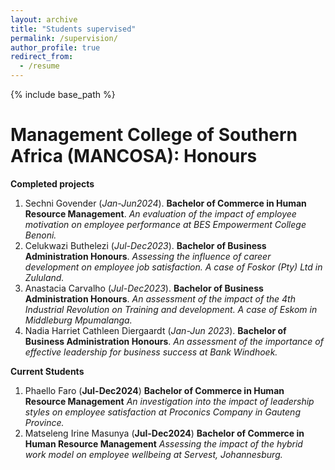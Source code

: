 ```yaml
---
layout: archive
title: "Students supervised"
permalink: /supervision/
author_profile: true
redirect_from:
  - /resume
---
```


{% include base_path %}

Management College of Southern Africa (MANCOSA): Honours
==
__Completed projects__
1. Sechni Govender (*Jan-Jun2024*). __Bachelor of Commerce in Human Resource Management__. _An evaluation of the impact of employee motivation on employee performance at BES Empowerment College Benoni._
1. Celukwazi Buthelezi (*Jul-Dec2023*). __Bachelor of Business Administration Honours__. _Assessing the influence of career development on employee job satisfaction. A case of Foskor (Pty) Ltd in Zululand._
1. Anastacia Carvalho (*Jul-Dec2023*). __Bachelor of Business Administration Honours__. _An assessment of the impact of the 4th Industrial Revolution on Training and development. A case of Eskom in Middleburg Mpumalanga._
1. Nadia Harriet Cathleen Diergaardt (*Jan-Jun 2023*). __Bachelor of Business Administration Honours__. _An assessment of the importance of effective leadership for business success at Bank Windhoek._

__Current Students__
1. Phaello Faro (__Jul-Dec2024__) __Bachelor of Commerce in Human Resource Management__ _An investigation into the impact of leadership styles on employee satisfaction at Proconics Company in Gauteng Province._
1. Matseleng Irine Masunya (__Jul-Dec2024__) __Bachelor of Commerce in Human Resource Management__ _Assessing the impact of the hybrid work model on employee wellbeing at Servest, Johannesburg._
